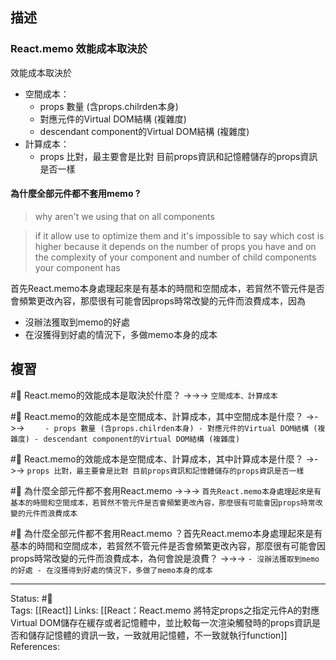 ## 描述


### React.memo 效能成本取決於

效能成本取決於
- 空間成本：
	- props 數量 (含props.chilrden本身)
	- 對應元件的Virtual DOM結構 (複雜度)
	- descendant component的Virtual DOM結構 (複雜度)
- 計算成本：
	- props 比對，最主要會是比對 目前props資訊和記憶體儲存的props資訊是否一樣

#### 為什麼全部元件都不套用memo ? 


> why aren't we using that on all components

> if it allow use to optimize them and it's impossible to say which cost is higher because it depends on the number of props you have and on the complexity of your component and number of child components your component has

首先React.memo本身處理起來是有基本的時間和空間成本，若貿然不管元件是否會頻繁更改內容，那麼很有可能會因props時常改變的元件而浪費成本，因為
- 沒辦法獲取到memo的好處
- 在沒獲得到好處的情況下，多做memo本身的成本


## 複習


#🧠 React.memo的效能成本是取決於什麼？ ->->-> `空間成本、計算成本`
<!--SR:!2022-12-26,51,250-->

#🧠 React.memo的效能成本是空間成本、計算成本，其中空間成本是什麼？ ->->-> `	- props 數量 (含props.chilrden本身) - 對應元件的Virtual DOM結構 (複雜度) - descendant component的Virtual DOM結構 (複雜度)`
<!--SR:!2023-01-18,66,250-->


#🧠 React.memo的效能成本是空間成本、計算成本，其中計算成本是什麼？  ->->-> `props 比對，最主要會是比對 目前props資訊和記憶體儲存的props資訊是否一樣`
<!--SR:!2023-01-22,69,250-->

#🧠 為什麼全部元件都不套用React.memo ->->-> `首先React.memo本身處理起來是有基本的時間和空間成本，若貿然不管元件是否會頻繁更改內容，那麼很有可能會因props時常改變的元件而浪費成本`
<!--SR:!2023-01-29,74,250-->

#🧠 為什麼全部元件都不套用React.memo ？首先React.memo本身處理起來是有基本的時間和空間成本，若貿然不管元件是否會頻繁更改內容，那麼很有可能會因props時常改變的元件而浪費成本，為何會說是浪費？ ->->-> `- 沒辦法獲取到memo的好處 - 在沒獲得到好處的情況下，多做了memo本身的成本`
<!--SR:!2022-11-16,28,250-->




---
Status: #🌱  
Tags:
[[React]]
Links:
[[React：React.memo 將特定props之指定元件A的對應Virtual DOM儲存在緩存或者記憶體中，並比較每一次渲染觸發時的props資訊是否和儲存記憶體的資訊一致，一致就用記憶體，不一致就執行function]]
References: